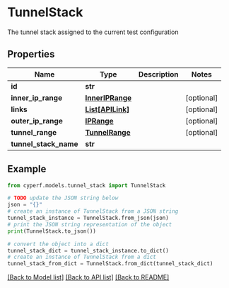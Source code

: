 # TunnelStack

The tunnel stack assigned to the current test configuration

## Properties

Name | Type | Description | Notes
------------ | ------------- | ------------- | -------------
**id** | **str** |  | 
**inner_ip_range** | [**InnerIPRange**](InnerIPRange.md) |  | [optional] 
**links** | [**List[APILink]**](APILink.md) |  | [optional] 
**outer_ip_range** | [**IPRange**](IPRange.md) |  | [optional] 
**tunnel_range** | [**TunnelRange**](TunnelRange.md) |  | [optional] 
**tunnel_stack_name** | **str** |  | 

## Example

```python
from cyperf.models.tunnel_stack import TunnelStack

# TODO update the JSON string below
json = "{}"
# create an instance of TunnelStack from a JSON string
tunnel_stack_instance = TunnelStack.from_json(json)
# print the JSON string representation of the object
print(TunnelStack.to_json())

# convert the object into a dict
tunnel_stack_dict = tunnel_stack_instance.to_dict()
# create an instance of TunnelStack from a dict
tunnel_stack_from_dict = TunnelStack.from_dict(tunnel_stack_dict)
```
[[Back to Model list]](../README.md#documentation-for-models) [[Back to API list]](../README.md#documentation-for-api-endpoints) [[Back to README]](../README.md)


